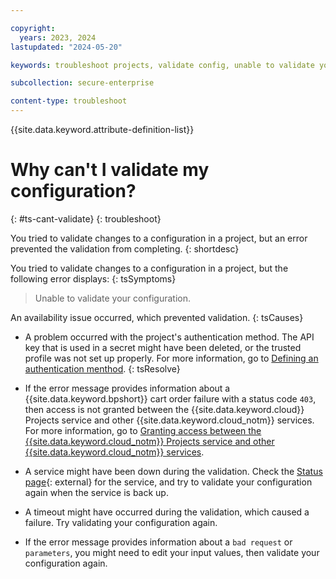 ```yaml
---

copyright:
  years: 2023, 2024
lastupdated: "2024-05-20"

keywords: troubleshoot projects, validate config, unable to validate your configuration, needs attention failure, validation failure, needs attention, failure, validation

subcollection: secure-enterprise

content-type: troubleshoot
---
```


{{site.data.keyword.attribute-definition-list}}

# Why can't I validate my configuration?
{: #ts-cant-validate}
{: troubleshoot}

You tried to validate changes to a configuration in a project, but an error prevented the validation from completing.
{: shortdesc}

You tried to validate changes to a configuration in a project, but the following error displays:
{: tsSymptoms}

> Unable to validate your configuration.

An availability issue occurred, which prevented validation.
{: tsCauses}

* A problem occurred with the project's authentication method. The API key that is used in a secret might have been deleted, or the trusted profile was not set up properly. For more information, go to [Defining an authentication menthod](/docs/secure-enterprise?topic=secure-enterprise-best-practices-projects&interface=ui#best-practice-auth).
{: tsResolve}

* If the error message provides information about a {{site.data.keyword.bpshort}} cart order failure with a status code `403`, then access is not granted between the {{site.data.keyword.cloud}} Projects service and other {{site.data.keyword.cloud_notm}} services. For more information, go to [Granting access between the {{site.data.keyword.cloud_notm}} Projects service and other {{site.data.keyword.cloud_notm}} services](/docs/secure-enterprise?topic=secure-enterprise-access-project&interface=ui#user-create-role).

* A service might have been down during the validation. Check the [Status page](/status){: external} for the service, and try to validate your configuration again when the service is back up.

* A timeout might have occurred during the validation, which caused a failure. Try validating your configuration again.

* If the error message provides information about a `bad request` or `parameters`, you might need to edit your input values, then validate your configuration again.
